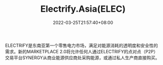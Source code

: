 ﻿---
weight: 
title: "Electrify.Asia(ELEC)"
description: "ELECTRIFY是东南亚第一个零售电力市场，满足对能源消耗的透明度和安全性的需求"
date: 2022-03-25T21:57:40+08:00
lastmod: 2022-03-25T16:45:40+08:00
draft: false
authors: ["Metabd"]
featuredImage: "electrify-asiaelec.webp"
link: ""
tags: ["数字代币","Electrify.Asia(ELEC)"]
categories: ["navigation"]
navigation: ["数字代币"]
lightgallery: true
toc: true
pinned: false
recommend: false
recommend1: false
---
ELECTRIFY是东南亚第一个零售电力市场，满足对能源消耗的透明度和安全性的需求。新的MARKETPLACE 2.0将允许任何人通过ELECTRIFY的点对点（P2P）交易平台SYNERGY从商业能源供应商处采购能源，或通过私人生产商直接购买。
